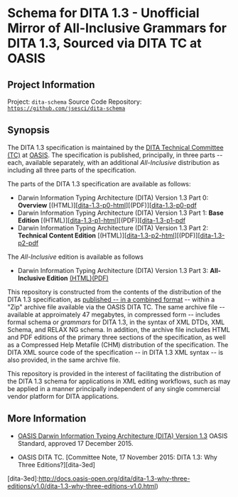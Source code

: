 # Schema for DITA 1.3 - Unofficial Mirror of All-Inclusive Grammars for DITA 1.3, Sourced via DITA TC at OASIS

## Project Information

Project: `dita-schema`
Source Code Repository: [`https://github.com/jsesci/dita-schema`](https://github.com/jsesci/dita-schema)

## Synopsis

The DITA 1.3 specification is maintained by the
[DITA Technical Committee (TC)][dita-tc] at [OASIS][oasis]. The
specification is published, principally, in three parts -- each,
available separately, with an additional _All-Inclusive_ distribution
as including all three parts of the specification.

The parts of the DITA 1.3 specification are available as follows:

* Darwin Information Typing Architecture (DITA) Version 1.3 Part 0: 
  **Overview** [(HTML)][[dita-1.3-p0-html]][(PDF)][[dita-1.3-p0-pdf]
* Darwin Information Typing Architecture (DITA) Version 1.3 Part 1: 
  **Base Edition**  [(HTML)][[dita-1.3-p1-html]][(PDF)][[dita-1.3-p1-pdf]
* Darwin Information Typing Architecture (DITA) Version 1.3 Part 2: 
  **Technical Content Edition** [(HTML)][[dita-1.3-p2-html]][(PDF)][[dita-1.3-p2-pdf]

The _All-Inclusive_ edition is available as follows

* Darwin Information Typing Architecture (DITA) Version 1.3 Part 3:
  **All-Inclusive Edition** [(HTML)][dita-1.3-allinc-html][(PDF)][dita-1.3-allinc-pdf]

This repository is constructed from the contents of the distribution of
the DITA 1.3 specification, as
[published -- in a combined format][dita-1.3-zip] -- within a "Zip"
archive file available via the OASIS DITA TC. The same archive file --
available at approimately 47 megabytes, in compressed form -- includes
formal schema or _grammars_ for DITA 1.3, in the syntax of XML DTDs,
XML Schema, and RELAX NG schema. In addition, the archive file
includes HTML and PDF editions of the primary three sections of
the specification, as well as a Compressed Help Metafile (CHM)
distribution of the specification. The DITA XML source code of the
specification -- in DITA 1.3 XML syntax -- is also provided, in the
same archive file.

This repository is provided in the interest of facilitating the
distribution of the DITA 1.3 schema for applications in XML editing
workflows, such as may be applied in a manner principally independent
of any single commercial vendor platform for DITA applications.

## More Information

* [OASIS Darwin Information Typing Architecture (DITA) Version 1.3][dita-1.3]
OASIS Standard, approved 17 December 2015.

* OASIS DITA TC. [Committee Note, 17 November 2015: DITA 1.3: Why Three Editions?][dita-3ed]


[dita-tc]: https://www.oasis-open.org/committees/dita/
[oasis]: https://www.oasis-open.org/
[dita-1.3-p0-html]: http://docs.oasis-open.org/dita/dita/v1.3/os/part0-overview/dita-v1.3-os-part0-overview.html
[dita-1.3-p1-html]: http://docs.oasis-open.org/dita/dita/v1.3/os/part0-overview/dita-v1.3-os-part1-base.html
[dita-1.3-p2-html]: http://docs.oasis-open.org/dita/dita/v1.3/os/part0-overview/dita-v1.3-os-part2-tech-content.html
[dita-1.3-allinc-html]: http://docs.oasis-open.org/dita/dita/v1.3/os/part0-overview/dita-v1.3-os-part3-all-inclusive.html
[dita-1.3-p0-pdf]: http://docs.oasis-open.org/dita/dita/v1.3/os/part0-overview/dita-v1.3-os-part0-overview.pdf
[dita-1.3-p1-pdf]: http://docs.oasis-open.org/dita/dita/v1.3/os/part0-overview/dita-v1.3-os-part1-base.pdf
[dita-1.3-p2-pdf]: http://docs.oasis-open.org/dita/dita/v1.3/os/part0-overview/dita-v1.3-os-part2-tech-content.pdf
[dita-1.3-allinc-pdf]: http://docs.oasis-open.org/dita/dita/v1.3/os/part0-overview/dita-v1.3-os-part3-all-inclusive.pdf
[dita-1.3-zip]: http://docs.oasis-open.org/dita/dita/v1.3/os/dita-v1.3-os.zip
[dita-1.3]: http://docs.oasis-open.org/dita/dita/v1.3/os/part0-overview/dita-v1.3-os-part0-overview.html
[dita-3ed]:http://docs.oasis-open.org/dita/dita-1.3-why-three-editions/v1.0/dita-1.3-why-three-editions-v1.0.html)


